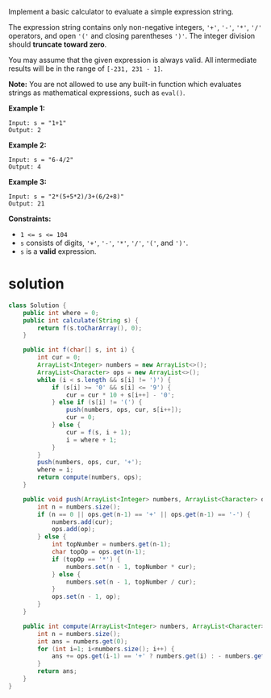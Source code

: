Implement a basic calculator to evaluate a simple expression string.

The expression string contains only non-negative integers, `'+'`, `'-'`, `'*'`, `'/'` operators, and open `'('` and closing parentheses `')'`. The integer division should **truncate toward zero**.

You may assume that the given expression is always valid. All intermediate results will be in the range of `[-231, 231 - 1]`.

**Note:** You are not allowed to use any built-in function which evaluates strings as mathematical expressions, such as `eval()`.

 

**Example 1:**

```
Input: s = "1+1"
Output: 2
```

**Example 2:**

```
Input: s = "6-4/2"
Output: 4
```

**Example 3:**

```
Input: s = "2*(5+5*2)/3+(6/2+8)"
Output: 21
```

 

**Constraints:**

- `1 <= s <= 104`
- `s` consists of digits, `'+'`, `'-'`, `'*'`, `'/'`, `'('`, and `')'`.
- `s` is a **valid** expression.

# solution

```java
class Solution {
    public int where = 0;
    public int calculate(String s) {
        return f(s.toCharArray(), 0);
    }

    public int f(char[] s, int i) {
        int cur = 0;
        ArrayList<Integer> numbers = new ArrayList<>();
        ArrayList<Character> ops = new ArrayList<>();
        while (i < s.length && s[i] != ')') {
            if (s[i] >= '0' && s[i] <= '9') {
                cur = cur * 10 + s[i++] - '0';
            } else if (s[i] != '(') {
                push(numbers, ops, cur, s[i++]);
                cur = 0;
            } else {
                cur = f(s, i + 1);
                i = where + 1;
            }
        }
        push(numbers, ops, cur, '+');
        where = i;
        return compute(numbers, ops);
    }

    public void push(ArrayList<Integer> numbers, ArrayList<Character> ops, int cur, char op) {
        int n = numbers.size();
        if (n == 0 || ops.get(n-1) == '+' || ops.get(n-1) == '-') {
            numbers.add(cur);
            ops.add(op);
        } else {
            int topNumber = numbers.get(n-1);
            char topOp = ops.get(n-1);
            if (topOp == '*') {
                numbers.set(n - 1, topNumber * cur);
            } else {
                numbers.set(n - 1, topNumber / cur);
            }
            ops.set(n - 1, op);
        }
    }

    public int compute(ArrayList<Integer> numbers, ArrayList<Character> ops) {
        int n = numbers.size();
        int ans = numbers.get(0);
        for (int i=1; i<numbers.size(); i++) {
            ans += ops.get(i-1) == '+' ? numbers.get(i) : - numbers.get(i);
        }
        return ans;
    }
}
```


